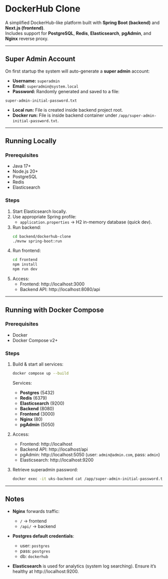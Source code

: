 # DockerHub Clone

A simplified DockerHub-like platform built with **Spring Boot (backend)** and **Next.js (frontend)**.  
Includes support for **PostgreSQL**, **Redis**, **Elasticsearch**, **pgAdmin**, and **Nginx** reverse proxy.

---

## Super Admin Account

On first startup the system will auto-generate a **super admin** account:

- **Username:** `superadmin`
- **Email:** `superadmin@system.local`
- **Password:** Randomly generated and saved to a file:

```
super-admin-initial-password.txt
```

- **Local run:** File is created inside backend project root.
- **Docker run:** File is inside backend container under `/app/super-admin-initial-password.txt`.

---

## Running Locally

### Prerequisites

- Java 17+
- Node.js 20+
- PostgreSQL
- Redis
- Elasticsearch

### Steps

1. Start Elasticsearch locally.
2. Use appropriate Spring profile:
   - `application.properties` → H2 in-memory database (quick dev).
3. Run backend:
   ```bash
   cd backend/dockerhub-clone
   ./mvnw spring-boot:run
   ```
4. Run frontend:
   ```bash
   cd frontend
   npm install
   npm run dev
   ```
5. Access:
   - Frontend: http://localhost:3000
   - Backend API: http://localhost:8080/api

---

## Running with Docker Compose

### Prerequisites

- Docker
- Docker Compose v2+

### Steps

1. Build & start all services:

   ```bash
   docker compose up --build
   ```

   Services:

   - **Postgres** (5432)
   - **Redis** (6379)
   - **Elasticsearch** (9200)
   - **Backend** (8080)
   - **Frontend** (3000)
   - **Nginx** (80)
   - **pgAdmin** (5050)

2. Access:

   - Frontend: http://localhost
   - Backend API: http://localhost/api
   - pgAdmin: http://localhost:5050 (user: `admin@admin.com`, pass: `admin`)
   - Elasticsearch: http://localhost:9200

3. Retrieve superadmin password:
   ```bash
   docker exec -it uks-backend cat /app/super-admin-initial-password.txt
   ```

---

## Notes

- **Nginx** forwards traffic:

  - `/` → frontend
  - `/api/` → backend

- **Postgres default credentials**:

  - user: `postgres`
  - pass: `postgres`
  - db: `dockerhub`

- **Elasticsearch** is used for analytics (system log searching). Ensure it’s healthy at http://localhost:9200.
